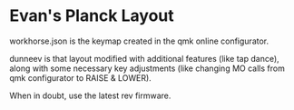 # Evan's Planck Layout

workhorse.json is the keymap created in the qmk online configurator.

dunneev is that layout modified with additional features (like tap dance), along with some necessary key adjustments (like changing MO calls from qmk configurator to RAISE & LOWER). 

When in doubt, use the latest rev firmware.
